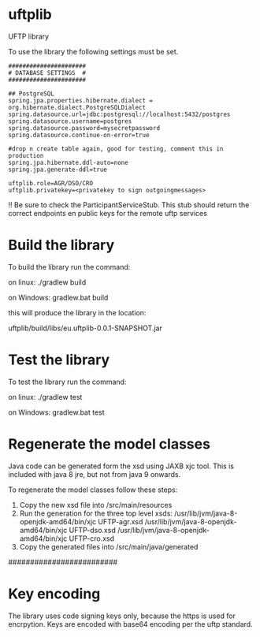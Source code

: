 # uftplib
UFTP library

To use the library the following settings must be set.

```
######################
# DATABASE SETTINGS  #
######################

## PostgreSQL
spring.jpa.properties.hibernate.dialect = org.hibernate.dialect.PostgreSQLDialect
spring.datasource.url=jdbc:postgresql://localhost:5432/postgres
spring.datasource.username=postgres
spring.datasource.password=mysecretpassword
spring.datasource.continue-on-error=true

#drop n create table again, good for testing, comment this in production
spring.jpa.hibernate.ddl-auto=none
spring.jpa.generate-ddl=true

uftplib.role=AGR/DSO/CRO
uftplib.privatekey=<privatekey to sign outgoingmessages>
```

!! Be sure to check the ParticipantServiceStub. This stub should return the correct endpoints en public keys for the remote uftp services

# Build the library

To build the library run the command:

on linux:
./gradlew build

on Windows:
gradlew.bat build

this will produce the library in the location:

uftplib/build/libs/eu.uftplib-0.0.1-SNAPSHOT.jar

# Test the library

To test the library run the command:

on linux:
./gradlew test

on Windows:
gradlew.bat test

# Regenerate the model classes

Java code can be generated form the xsd using JAXB xjc tool.  This is included with java 8 jre, but not from java 9 onwards.

To regenerate the model classes follow these steps:
1. Copy the new xsd file into /src/main/resources
2. Run the generation for the three top level xsds:
/usr/lib/jvm/java-8-openjdk-amd64/bin/xjc UFTP-agr.xsd
/usr/lib/jvm/java-8-openjdk-amd64/bin/xjc UFTP-dso.xsd
/usr/lib/jvm/java-8-openjdk-amd64/bin/xjc UFTP-cro.xsd
3. Copy the generated files into /src/main/java/generated

#########################
# Key encoding

The library uses code signing keys only, because the https is used for encrpytion.
Keys are encoded with base64 encoding per the uftp standard.
